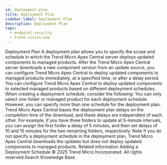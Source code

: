 ```yaml
---
id: deployment-plan
title: Deployment Plan
sidebar_label: Deployment Plan
description: Deployment Plan
tags:
  - endpoint-security
  - trend-vision-one
---
```


 Deployment Plan A deployment plan allows you to specify the scope and schedule in which the Trend Micro Apex Central server deploys updated components to managed products. After the Trend Micro Apex Central server downloads a new component version from an update source, you can configure Trend Micro Apex Central to deploy updated components to managed products immediately, at a specified time, or after a delay period. You can configure Trend Micro Apex Central to deploy updated components to selected managed products based on different deployment schedules. When creating a deployment schedule, consider the following: You can only select one folder or managed product for each deployment schedule. However, you can specify more than one schedule for the deployment plan. Trend Micro Apex Central bases the deployment plan delays on the completion time of the download, and these delays are independent of each other. For example, if you have three folders to update at 5-minute intervals, you can assign the first folder a delay of 5 minutes, and then set delays of 10 and 15 minutes for the two remaining folders, respectively. Note If you do not specify a deployment schedule in the deployment plan, Trend Micro Apex Central downloads the updates but does not deploy updated components to managed products. Related information Adding a Deployment Schedule © 2025 Trend Micro Incorporated. All rights reserved.Search Knowledge Base